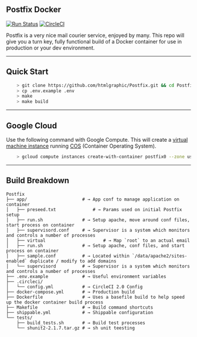 ## Postfix Docker

[![Run Status](https://api.shippable.com/projects/54986113d46935d5fbc0d2ec/badge?branch=master)]()
[![CircleCI](https://circleci.com/gh/htmlgraphic/Postfix.svg?style=svg)](https://circleci.com/gh/htmlgraphic/Postfix) 


Postfix is a very nice mail courier service, enjoyed by many. This repo will give you a turn key, fully functional build of a Docker container for use in production or your dev environment.

---

## Quick Start
```bash
	> git clone https://github.com/htmlgraphic/Postfix.git && cd Postfix
	> cp .env.example .env
	> make
	> make build
```

---

## Google Cloud

Use the following command with Google Compute. This will create a [virtual machine instance](https://cloud.google.com/sdk/gcloud/reference/beta/compute/instances/create-with-container) running [COS](https://cloud.google.com/container-optimized-os/) (Container Operating System).

```bash
	> gcloud compute instances create-with-container postfix0 --zone us-central1-b --machine-type f1-micro --container-env-file .env --container-image=docker.io/htmlgraphic/postfix:latest
```

---


## Build Breakdown

```shell
Postfix
├── app/                     # → App conf to manage application on container
│   ├── preseed.txt   			 # → Params used on initial Postfix setup
│   ├── run.sh            	 # → Setup apache, move around conf files, start process on container
│   ├── supervisord.conf   	 # → Supervisor is a system which monitors and controls a number of processes
│   ├── virtual   					 # → Map `root` to an actual email
│   ├── run.sh               # → Setup apache, conf files, and start process on container
│   ├── sample.conf          # → Located within `/data/apache2/sites-enabled` duplicate / modify to add domains
│   └── supervisord          # → Supervisor is a system which monitors and controls a number of processes
├── .env.example             # → Useful environment variables 
├── .circleci/
│   └── config.yml           # → CircleCI 2.0 Config
├── docker-compose.yml       # → Production build
├── Dockerfile               # → Uses a basefile build to help speed up the docker container build process
├── Makefile                 # → Build command shortcuts
├── shippable.yml            # → Shippable configuration
└── tests/
    ├── build_tests.sh       # → Build test processes
    └── shunit2-2.1.7.tar.gz # → sh unit teesting
```

